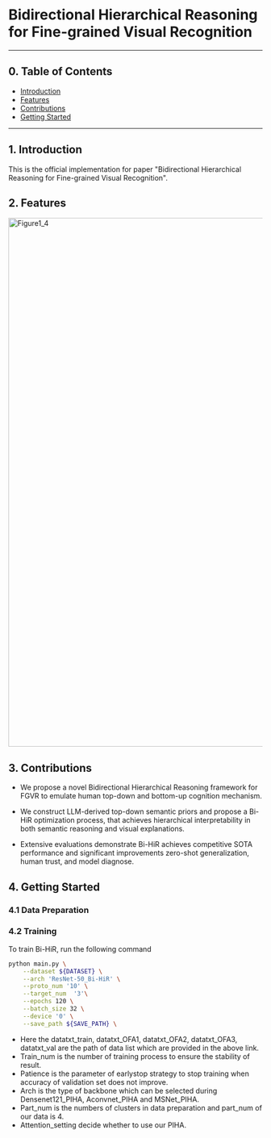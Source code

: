 # Bidirectional Hierarchical Reasoning for Fine-grained Visual Recognition

---

## 0. Table of Contents

- [Introduction](#1-introduction)
- [Features](#2-features)
- [Contributions](#3-contributions)
- [Getting Started](#4-getting-started)

---

## 1. Introduction

This is the official implementation for paper "Bidirectional Hierarchical Reasoning for Fine-grained Visual Recognition".

## 2. Features

<img width="2060" height="1049" alt="Figure1_4" src="https://github.com/user-attachments/assets/ce9ec347-c64d-4ca3-9d15-3ebdda72e6ab" />

## 3. Contributions

- We propose a novel Bidirectional Hierarchical Reasoning framework for FGVR to emulate human top-down and bottom-up cognition mechanism.

- We construct LLM-derived top-down semantic priors and propose a Bi-HiR optimization process, that achieves hierarchical interpretability in both semantic reasoning and visual explanations.

- Extensive evaluations demonstrate Bi-HiR achieves competitive SOTA performance and significant improvements zero-shot generalization, human trust, and model diagnose.

## 4. Getting Started

### 4.1 Data Preparation

### 4.2 Training
To train Bi-HiR, run the following command

```bash
python main.py \
    --dataset ${DATASET} \
    --arch 'ResNet-50_Bi-HiR' \
    --proto_num '10' \
    --target_num  '3'\
    --epochs 120 \
    --batch_size 32 \
    --device '0' \
    --save_path ${SAVE_PATH} \
```

- Here the datatxt_train, datatxt_OFA1, datatxt_OFA2, datatxt_OFA3, datatxt_val are the path of data list which are provided in the above link.
- Train_num is the number of training process to ensure the stability of result.
- Patience is the parameter of earlystop strategy to stop training when accuracy of validation set does not improve.
- Arch is the type of backbone which can be selected during Densenet121_PIHA, Aconvnet_PIHA and MSNet_PIHA.
- Part_num is the numbers of clusters in data preparation and part_num of our data is 4.
- Attention_setting decide whether to use our PIHA.

